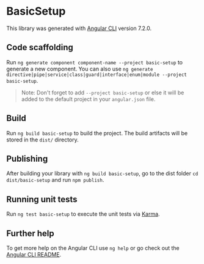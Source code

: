 # BasicSetup

This library was generated with [Angular CLI](https://github.com/angular/angular-cli) version 7.2.0.

## Code scaffolding

Run `ng generate component component-name --project basic-setup` to generate a new component. You can also use `ng generate directive|pipe|service|class|guard|interface|enum|module --project basic-setup`.
> Note: Don't forget to add `--project basic-setup` or else it will be added to the default project in your `angular.json` file.

## Build

Run `ng build basic-setup` to build the project. The build artifacts will be stored in the `dist/` directory.

## Publishing

After building your library with `ng build basic-setup`, go to the dist folder `cd dist/basic-setup` and run `npm publish`.

## Running unit tests

Run `ng test basic-setup` to execute the unit tests via [Karma](https://karma-runner.github.io).

## Further help

To get more help on the Angular CLI use `ng help` or go check out the [Angular CLI README](https://github.com/angular/angular-cli/blob/master/README.md).
